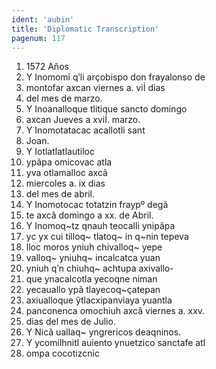 ```yaml
---
ident: 'aubin'
title: 'Diplomatic Transcription'
pagenum: 117
---
```

1.    1572 Años
2.    Y Inomomi qʹli arҫobispo don frayalonso de
3.    montofar axcan viernes a. viİ dias
4.    del mes de marzo.
5.    Y Inoanalloque tlitique sancto domingo
6.    axcan Jueves a xviİ. marzo.
7.    Y Inomotatacac acallotli sant
8.    Joan.
9.    Y Iotlatlatlautiloc
10. ypãpa omicovac atla
11. yva otlamalloc axcã
12. miercoles a. ix dias
13. del mes de abril.
14. Y Inomotocac totatzin fraypº degã
15. te axcã domingo a xx. de Abril.
16. Y Inomoq~tz qnauh teocalli ynipãpa
17. yc yx cui tilloq~ tlatoq~ in q~nin tepeva
18. lloc moros yniuh chivalloq~ yepe
19. valloq~ yniuhq~ incalcatca yuan
20. yniuh qʹn chiuhq~ achtupa axivallo-
21. que ynacalcotla yecoqne niman
22. yecauallo ypã tlayecoq~ҫatepan
23. axiualloque ỹtlacxipanviaya yuantla
24. panconenca omochiuh axcã viernes a. xxv.
25. dias del mes de Julio.
26. Y Nicã uallaq~ yngrericos deaqninos.
27. Y ycomilhnitl auiento ynuetzico sanctafe atl
28. ompa cocotizcnic

